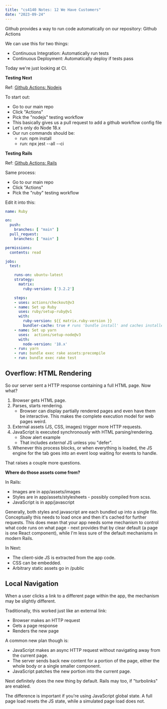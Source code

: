 ```yaml
---
title: "cs4140 Notes: 12 We Have Customers"
date: "2023-09-24"
---
```


Github provides a way to run code automatically on our repository:
Github Actions

We can use this for two things:

 - Continuous Integration: Automatically run tests
 - Continuous Deployment: Automatically deploy if tests pass
 
Today we're just looking at CI.

**Testing Next**

Ref: [Github Actions: Nodejs](
https://docs.github.com/en/actions/automating-builds-and-tests/building-and-testing-nodejs)

To start out:

 - Go to our main repo
 - Click "Actions"
 - Pick the "nodejs" testing workflow
 - This basically gives us a pull request to add a github workflow config file
 - Let's only do Node 18.x
 - Our run commands should be:
   - run: npm install
   - run: npx jest --all --ci


**Testing Rails**

Ref: [Github Actions: Rails](
https://docs.github.com/en/actions/automating-builds-and-tests/building-and-testing-ruby)

Same process:

 - Go to our main repo
 - Click "Actions"
 - Pick the "ruby" testing workflow
 
Edit it into this:

```yaml
name: Ruby

on:
  push:
    branches: [ "main" ]
  pull_request:
    branches: [ "main" ]

permissions:
  contents: read

jobs:
  test:

    runs-on: ubuntu-latest
    strategy:
      matrix:
        ruby-version: ['3.2.2']

    steps:
    - uses: actions/checkout@v3
    - name: Set up Ruby
      uses: ruby/setup-ruby@v1
      with: 
        ruby-version: ${{ matrix.ruby-version }}
        bundler-cache: true # runs 'bundle install' and caches installed gems automatically        
    - name: Set up yarn
      uses:  actions/setup-node@v3
      with: 
        node-version: '18.x'
    - run: yarn
    - run: bundle exec rake assets:precompile
    - run: bundle exec rake test
```
 
## Overflow: HTML Rendering 

So our server sent a HTTP response containing a full HTML page. Now
what?

 1. Browser gets HTML page.
 1. Parses, starts rendering.
     - Browser can display partially rendered pages and even have
       them be interactive. This makes the complete execution model
       for web pages weird.
 1. External assets (JS, CSS, images) trigger more HTTP requests.
 1. JavaScript is executed synchronously with HTML parsing/rendering.
     - Show alert example
     - That includes *external* JS unless you "defer".
 1. Whenever this process blocks, or when everything is loaded, the JS
    engine for the tab goes into an event loop waiting for events to
    handle.

That raises a couple more questions.

**Where do those assets come from?**

In Rails:

 - Images are in app/assets/images
 - Styles are in app/assets/stylesheets - possibly compiled from scss.
 - JavaScript is in app/javascript

Generally, both styles and javascript are each bundled up into a
single file. Conceptually this needs to load once and then it's cached
for further requests. This does mean that your app needs some
mechanism to control what code runs on what page - next provides that
by clear default (a page is one React component), while I'm less sure
of the default mechanisms in modern Rails.

In Next:

 - The client-side JS is extracted from the app code.
 - CSS can be embedded.
 - Arbitrary static assets go in /public

## Local Navigation

When a user clicks a link to a different page within the app, the
mechanism may be slightly different.

Traditionally, this worked just like an external link:

 - Browser makes an HTTP request
 - Gets a page response
 - Renders the new page

A common new plan though is:

 - JavaScript makes an async HTTP request without navigating
   away from the current page.
 - The server sends back new content for a portion of the page,
   either the whole body or a single smaller component.
 - JavaScript patches the new portion into the current page.

Next definitely does the new thing by default. Rails may too,
if "turbolinks" are enabled.

The difference is important if you're using JavaScript global state. A
full page load resets the JS state, while a simulated page load does
not.

